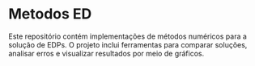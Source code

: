 # Metodos ED

Este repositório contém implementações de métodos numéricos para a solução de EDPs. O projeto inclui ferramentas para comparar soluções, analisar erros e visualizar resultados por meio de gráficos.